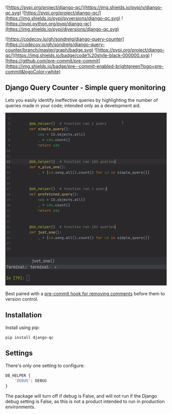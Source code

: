 ![https://pypi.org/project/django-qc/](https://img.shields.io/pypi/v/django-qc.svg)
![https://pypi.org/project/django-qc/](https://img.shields.io/pypi/pyversions/django-qc.svg)
![https://pypi.python.org/pypi/django-qc](https://img.shields.io/pypi/djversions/django-qc.svg)

![https://codecov.io/gh/sondrelg/django-query-counter](https://codecov.io/gh/sondrelg/django-query-counter/branch/master/graph/badge.svg)
![https://pypi.org/project/django-qc/](https://img.shields.io/badge/code%20style-black-000000.svg)
![https://github.com/pre-commit/pre-commit](https://img.shields.io/badge/pre--commit-enabled-brightgreen?logo=pre-commit&logoColor=white)

## Django Query Counter - Simple query monitoring

Lets you easily identify ineffective queries by highlighting the number of queries made in your code; intended only as a development aid.

![Query counter](https://raw.githubusercontent.com/sondrelg/django-query-counter/master/docs/comment.gif)

Best paired with a [pre-commit hook for removing comments](https://github.com/sondrelg/remove-query-counts) before them to version control.

## Installation

Install using pip:

    pip install django-qc

## Settings

There's only one setting to configure:

```python
DB_HELPER {
    'DEBUG': DEBUG
}
```

The package will turn off if debug is False, and will not run if the Django debug setting is False, as this is not a product intended to run in production environments.
